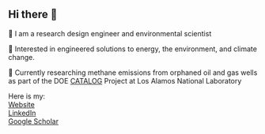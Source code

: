 ## Hi there 👋

🔭 I am a research design engineer and environmental scientist

🌱 Interested in engineered solutions to energy, the environment, and climate change.

💬 Currently researching methane emissions from orphaned oil and gas wells as part of the DOE <a href= "https://catalog.energy.gov/">CATALOG</a> Project at Los Alamos National Laboratory



Here is my: <br />
<a href= "https://efollansbee.github.io/">Website</a><br />
<a href= "https://www.linkedin.com/in/emilyfollansbee/">LinkedIn</a><br />
<a href= "https://scholar.google.com/citations?user=94p-t5UAAAAJ&hl=en&oi=ao">Google Scholar</a><br />


<!--
**efollansbee/efollansbee** is a ✨ _special_ ✨ repository because its `README.md` (this file) appears on your GitHub profile.

Here are some ideas to get you started:

- 🔭 I’m currently working on ...
- 🌱 I’m currently learning ...
- 👯 I’m looking to collaborate on ...
- 🤔 I’m looking for help with ...
- 💬 Ask me about ...
- 📫 How to reach me: ...
- 😄 Pronouns: ...
- ⚡ Fun fact: ...
-->
